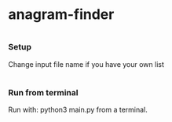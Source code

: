 # anagram-finder
#
### Setup
Change input file name if you have your own list
#
### Run from terminal 
Run with: python3 main.py from a terminal. 
